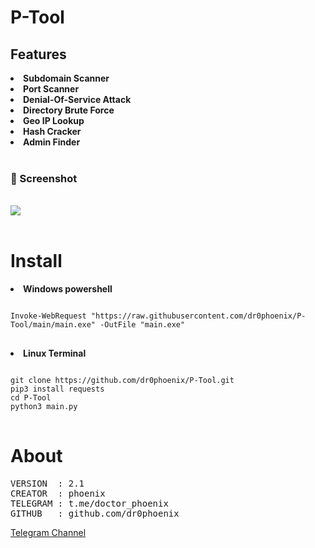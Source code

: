# P-Tool

## Features
<b><li>Subdomain Scanner</b></li>
<b><li>Port Scanner</b></li>
<b><li>Denial-Of-Service Attack</b></li>
<b><li>Directory Brute Force</b></li>
<b><li>Geo IP Lookup</b></li>
<b><li>Hash Cracker</b></li>
<b><li>Admin Finder</b></li>
<br>

<h3><b>📸 Screenshot</b></h3>
<br>
<img src="https://github.com/dr0phoenix/P-Tool/blob/main/screenshot.png?raw=true">
<br>
<br>


# Install

<b><li>Windows powershell</b></li>
<pre>
<code>
Invoke-WebRequest "https://raw.githubusercontent.com/dr0phoenix/P-Tool/main/main.exe" -OutFile "main.exe"
</code>
</pre>

<b><li>Linux Terminal</b></li>
<pre>
<code>
git clone https://github.com/dr0phoenix/P-Tool.git
pip3 install requests
cd P-Tool
python3 main.py
</code>
</pre>

# About

<pre>
VERSION  : 2.1
CREATOR  : phoenix
TELEGRAM : t.me/doctor_phoenix
GITHUB   : github.com/dr0phoenix
</pre>

[Telegram Channel](https://t.me/doctor_phoenix)
